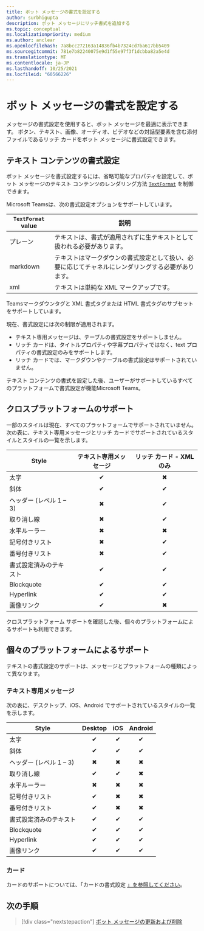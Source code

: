 ```yaml
---
title: ボット メッセージの書式を設定する
author: surbhigupta
description: ボット メッセージにリッチ書式を追加する
ms.topic: conceptual
ms.localizationpriority: medium
ms.author: anclear
ms.openlocfilehash: 7a8bcc272163a14836fb4b7324cd7ba617bb5409
ms.sourcegitcommit: 781e7b82240075e9d1f55e97f3f1dcbba82a5e4d
ms.translationtype: MT
ms.contentlocale: ja-JP
ms.lasthandoff: 10/25/2021
ms.locfileid: "60566226"
---
```

# <a name="format-your-bot-messages"></a>ボット メッセージの書式を設定する

メッセージの書式設定を使用すると、ボット メッセージを最適に表示できます。 ボタン、テキスト、画像、オーディオ、ビデオなどの対話型要素を含む添付ファイルであるリッチ カードをボット メッセージに書式設定できます。

## <a name="format-text-content"></a>テキスト コンテンツの書式設定

ボット メッセージを書式設定するには、省略可能なプロパティを設定して、ボット メッセージのテキスト コンテンツのレンダリング方法 [`TextFormat`](/bot-framework/dotnet/bot-builder-dotnet-create-messages#customizing-a-message) を制御できます。

Microsoft Teamsは、次の書式設定オプションをサポートしています。

| `TextFormat` value | 説明 |
| --- | --- |
| プレーン | テキストは、書式が適用されずに生テキストとして扱われる必要があります。|
| markdown | テキストはマークダウンの書式設定として扱い、必要に応じてチャネルにレンダリングする必要があります。 |
| xml | テキストは単純な XML マークアップです。 |

Teamsマークダウンタグと XML 書式タグまたは HTML 書式タグのサブセットをサポートしています。

現在、書式設定には次の制限が適用されます。

* テキスト専用メッセージは、テーブルの書式設定をサポートしません。
* リッチ カードは、タイトルプロパティや字幕プロパティではなく、text プロパティの書式設定のみをサポートします。
* リッチ カードでは、マークダウンやテーブルの書式設定はサポートされていません。

テキスト コンテンツの書式を設定した後、ユーザーがサポートしているすべてのプラットフォームで書式設定が機能Microsoft Teams。

## <a name="cross-platform-support"></a>クロスプラットフォームのサポート

一部のスタイルは現在、すべてのプラットフォームでサポートされていません。 次の表に、テキスト専用メッセージとリッチ カードでサポートされているスタイルとスタイルの一覧を示します。

| Style                     | テキスト専用メッセージ | リッチ カード - XML のみ |
| ---                       | :---: | :---: |
| 太字                      | ✔ | ✖ |
| 斜体                    | ✔ | ✔ |
| ヘッダー (レベル 1 &ndash; 3) | ✖ | ✔ |
| 取り消し線             | ✖ | ✔ |
| 水平ルーラー           | ✖ | ✖ |
| 記号付きリスト            | ✖ | ✔ |
| 番号付きリスト              | ✖ | ✔ |
| 書式設定済みのテキスト         | ✔ | ✔ |
| Blockquote                | ✔ | ✔ |
| Hyperlink                 | ✔ | ✔ |
| 画像リンク                | ✔ | ✖ |

クロスプラットフォーム サポートを確認した後、個々のプラットフォームによるサポートも利用できます。

## <a name="support-by-individual-platform"></a>個々のプラットフォームによるサポート

テキストの書式設定のサポートは、メッセージとプラットフォームの種類によって異なります。

### <a name="text-only-messages"></a>テキスト専用メッセージ

次の表に、デスクトップ、iOS、Android でサポートされているスタイルの一覧を示します。

| Style                     | Desktop | iOS | Android |
| ---                       | :---: | :---: | :---: |
| 太字                      | ✔ | ✔ | ✔ |
| 斜体                    | ✔ | ✔ | ✔ |
| ヘッダー (レベル 1 &ndash; 3) | ✖ | ✖ | ✖ |
| 取り消し線             | ✔ | ✔ | ✖ |
| 水平ルーラー           | ✖ | ✖ | ✖ |
| 記号付きリスト            | ✔ | ✖ | ✖ |
| 番号付きリスト              | ✔ | ✖ | ✖ |
| 書式設定済みのテキスト         | ✔ | ✔ | ✔ |
| Blockquote                | ✔ | ✔ | ✔ |
| Hyperlink                 | ✔ | ✔ | ✔ |
| 画像リンク                | ✔ | ✔ | ✔ |

### <a name="cards"></a>カード

カードのサポートについては、「カードの書式設定 [」を参照してください](~/task-modules-and-cards/cards/cards-format.md)。

## <a name="next-step"></a>次の手順

> [!div class="nextstepaction"]
> [ボット メッセージの更新および削除](~/bots/how-to/update-and-delete-bot-messages.md)
